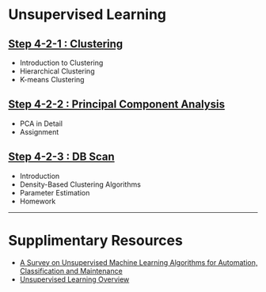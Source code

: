 # Unsupervised Learning 

## [Step 4-2-1 : Clustering](01_Clustering)

- Introduction to Clustering
- Hierarchical Clustering
- K-means Clustering

## [Step 4-2-2 : Principal Component Analysis](02_Principal%20Component%20Analysis)

- PCA in Detail 
- Assignment

## [Step 4-2-3 : DB Scan](03_DBScan)

- Introduction
- Density-Based Clustering Algorithms
- Parameter Estimation
- Homework

---

# Supplimentary Resources 

- [A Survey on Unsupervised Machine Learning Algorithms for Automation, Classification and Maintenance
](https://www.researchgate.net/publication/278913045_A_Survey_on_Unsupervised_Machine_Learning_Algorithms_for_Automation_Classification_and_Maintenance)
- [Unsupervised Learning Overview](https://www.sciencedirect.com/topics/computer-science/unsupervised-learning)
